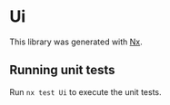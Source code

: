 # Ui

This library was generated with [Nx](https://nx.dev).

## Running unit tests

Run `nx test Ui` to execute the unit tests.
